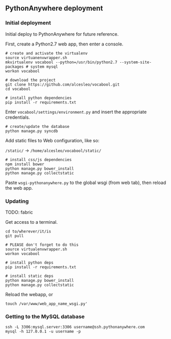 ## PythonAnywhere deployment

### Initial deployment

Initial deploy to PythonAnywhere for future reference.

First, create a Python2.7 web app, then enter a console.

    # create and activate the virtualenv
    source virtuanenvwrapper.sh
    mkvirtualenv vocabool --python=/usr/bin/python2.7 --system-site-packages # system mysql
    workon vocabool

    # download the project
    git clone https://github.com/alcesleo/vocabool.git
    cd vocabool

    # install python dependencies
    pip install -r requirements.txt

Enter `vocabool/settings/environment.py` and insert the appropriate credentials.

    # create/update the database
    python manage.py syncdb

Add static files to Web configuration, like so:

`/static/` -> `/home/alcesleo/vocabool/static/`

    # install css/js dependencies
    npm install bower
    python manage.py bower_install
    python manage.py collectstatic

Paste `wsgi-pythonanywhere.py` to the global wsgi (from web tab), then reload the web app.

### Updating

TODO: fabric

Get access to a terminal.

    cd to/wherever/it/is
    git pull

    # PLEASE don't forget to do this
    source virtualenvwrapper.sh
    workon vocabool

    # install python deps
    pip install -r requirements.txt

    # install static deps
    python manage.py bower_install
    python manage.py collectstatic

Reload the webapp, or

    touch /var/www/web_app_name_wsgi.py'

### Getting to the MySQL database

    ssh -L 3306:mysql.server:3306 username@ssh.pythonanywhere.com
    mysql -h 127.0.0.1 -u username -p
